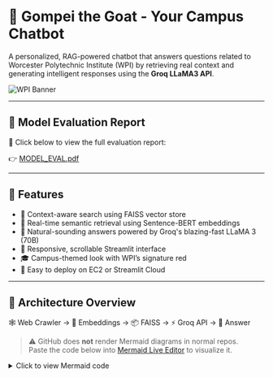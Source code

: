 # 🐐 Gompei the Goat - Your Campus Chatbot

A personalized, RAG-powered chatbot that answers questions related to Worcester Polytechnic Institute (WPI) by retrieving real context and generating intelligent responses using the **Groq LLaMA3 API**.

![WPI Banner](assest/DSC_4712_PRINT.jpg)

---

## 📄 Model Evaluation Report

📑 Click below to view the full evaluation report:

👉 [MODEL_EVAL.pdf](./MODEL_EVAL.pdf)

---

## 🚀 Features

- 🔎 Context-aware search using FAISS vector store  
- 🧠 Real-time semantic retrieval using Sentence-BERT embeddings  
- 🤖 Natural-sounding answers powered by Groq's blazing-fast LLaMA 3 (70B)  
- 💬 Responsive, scrollable Streamlit interface  
- 🎓 Campus-themed look with WPI’s signature red  
- 🔧 Easy to deploy on EC2 or Streamlit Cloud  

---

## 🧱 Architecture Overview

🕸️ Web Crawler → 🧠 Embeddings → 📦 FAISS → ⚡ Groq API → 💬 Answer

> ⚠️ GitHub does **not** render Mermaid diagrams in normal repos.  
> Paste the code below into [Mermaid Live Editor](https://mermaid.live/edit) to visualize it.

<details>
<summary>Click to view Mermaid code</summary>

```mermaid
graph TD
    A[Web Crawler] -->|Scrapes WPI content| B[Sentence-BERT Embeddings]
    B --> C[FAISS Index]
    D[User Query] --> E[Retrieve top K Chunks from FAISS]
    E --> F[Format Prompt with Context]
    F --> G[Groq API - LLaMA3]
    G --> H[Answer in Streamlit App]
